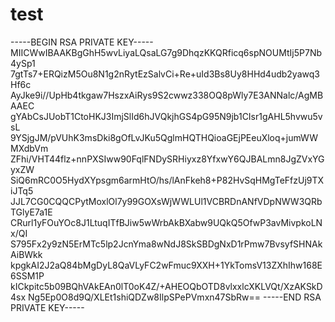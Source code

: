 # test 
-----BEGIN RSA PRIVATE KEY-----
MIICWwIBAAKBgGhH5wvLiyaLQsaLG7g9DhqzKKQRficq6spNOUMtIj5P7Nb4ySp1
7gtTs7+ERQizM5Ou8N1g2nRytEzSalvCi+Re+uId3Bs8Uy8HHd4udb2yawq3Hf6c
AyJke9i//UpHb4tkgaw7HszxAiRys9S2cwwz338OQ8pWly7E3ANNalc/AgMBAAEC
gYAbCsJUobT1CtoHKJ3ImjSlId6hJVQkjhGS4pG95N9jb1CIsr1gAHL5hvwu5vsL
9YSjgJM/pVUhK3msDki8gOfLvJKu5QglmHQTHQioaGEjPEeuXloq+jumWWMXdbVm
ZFhi/VHT44flz+nnPXSIww90FqlFNDySRHiyxz8YfxwY6QJBALmn8JgZVxYGyxZW
SiQ6mRC0O5HydXYpsgm6armHtO/hs/lAnFkeh8+P82HvSqHMgTeFfzUj9TXiJTq5
JJL7CG0CQQCPytMoxlOl7y99GOXsWjWWLUl1VCBRDnANfVDpNWW3QRbTGlyE7a1E
CRurl1yFOuYOc8J1LtuqITfBJiw5wWrbAkBXabw9UQkQ5OfwP3avMivpkoLNx/QI
S795Fx2y9zN5ErMTc5lp2JcnYma8wNdJ8SkSBDgNxD1rPmw7BvsyfSHNAkAiBWkk
kpgkAI2J2aQ84bMgDyL8QaVLyFC2wFmuc9XXH+1YkTomsV13ZXhIhw168E6SSM1P
kICkpitc5b09BQhVAkEAn0lT0oK4Z/+AHEOQbOTD8vlxxlcXKLVQt/XzAKSkD4sx
Ng5Ep0O8d9Q/XLEt1shiQDZw8IlpSPePVmxn47SbRw==
-----END RSA PRIVATE KEY-----
